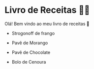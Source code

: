 # Livro de Receitas :woman_cook:

Olá! Bem vindo ao meu livro de receitas :clap:

- Strogonoff de frango

- Pavê de Morango

- Pavê de Chocolate

- Bolo de Cenoura

  

  

  



